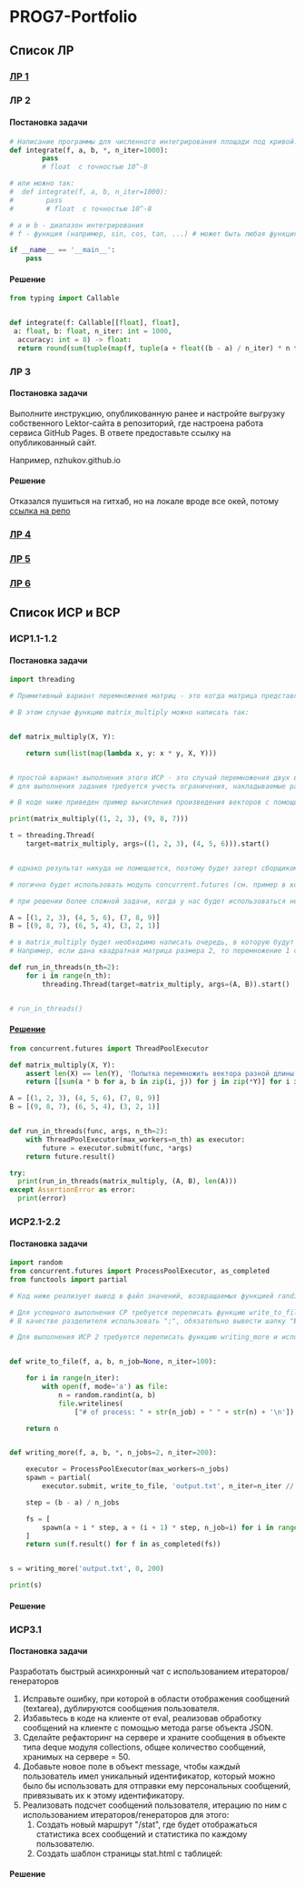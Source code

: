 # PROG7-Portfolio
## Список ЛР
### [ЛР 1](https://github.com/herzenuni/sem7-task1-TsirulikIvan)
### ЛР 2
#### Постановка задачи
```python
# Написание программы для численного интегрирования площади под кривой. 
def integrate(f, a, b, *, n_iter=1000):
        pass
        # float  с точностью 10^-8

# или можно так: 
#  def integrate(f, a, b, n_iter=1000):
#        pass
#        # float  с точностью 10^-8

# а и b - диапазон интегрирования
# f - функция (например, sin, cos, tan, ...) # может быть любая функция из библиотеки math

if __name__ == '__main__':
    pass
```
#### Решение
```python
from typing import Callable


def integrate(f: Callable[[float], float],
 a: float, b: float, n_iter: int = 1000,
  accuracy: int = 8) -> float:
  return round(sum(tuple(map(f, tuple(a + float((b - a) / n_iter) * n for n in range(n_iter))))) * float((b - a) / n_iter), accuracy)
```
### ЛР 3
#### Постановка задачи
Выполните инструкцию, опубликованную ранее и настройте выгрузку собственного Lektor-сайта в репозиторий, где настроена работа сервиса GitHub Pages. В ответе предоставьте ссылку на опубликованный сайт. 

Например, nzhukov.github.io
#### Решение
Отказался пушиться на гитхаб, но на локале вроде все окей, потому [ссылка на репо](https://github.com/TsirulikIvan/PROG7-LR4)
### [ЛР 4](https://github.com/TsirulikIvan/PROG7-LR4)
### [ЛР 5](https://github.com/TsirulikIvan/PROG7-LR5)
### [ЛР 6](https://github.com/TsirulikIvan/PROG7-LR6)
## Список ИСР и ВСР
### ИСР1.1-1.2
#### Постановка задачи
```python
import threading

# Примитивный вариант перемножения матриц - это когда матрица представляет вектор-строку или вектор-столбец.

# В этом случае функцию matrix_multiply можно написать так:


def matrix_multiply(X, Y):

    return sum(list(map(lambda x, y: x * y, X, Y)))


# простой вариант выполнения этого ИСР - это случай перемножения двух векторов друг на друга
# для выполнения задания требуется учесть ограничения, накладываемые размерностью, длина таких векторов должна быть равна т.е. len(X) == len(Y)

# В коде ниже приведен пример вычисления произведения векторов с помощью потоков (Threads)

print(matrix_multiply((1, 2, 3), (9, 8, 7)))

t = threading.Thread(
    target=matrix_multiply, args=((1, 2, 3), (4, 5, 6))).start()


# однако результат никуда не помещается, поэтому будет затерт сборщиком мусора. 

# логично будет использовать модуль concurrent.futures (см. пример в конспекте лекции), чтобы получать результат как только он будет вычислен

# при решении более сложной задачи, когда у нас будет использоваться не вектор-строка или столбец, а полноценная матрица, представленная например так: 

A = [(1, 2, 3), (4, 5, 6), (7, 8, 9)]
B = [(9, 8, 7), (6, 5, 4), (3, 2, 1)]

# в matrix_multiply будет необходимо написать очередь, в которую будут помещаться пары строк и столбцов, которые необходимо будет перемножить. 
# Например, если дана квадратная матрица размера 2, то перемножение 1 строки на 1 столбец будет выполняться в первом потоке, 1 строки на 2 столбец - во втором и т.д. по очереди

def run_in_threads(n_th=2):
    for i in range(n_th):
        threading.Thread(target=matrix_multiply, args=(A, B)).start()


# run_in_threads()
```
#### [Решение](https://repl.it/@RandiSPB/RoyalChartreuseMozbot#main.py)
```python
from concurrent.futures import ThreadPoolExecutor

def matrix_multiply(X, Y):
    assert len(X) == len(Y), 'Попытка перемножить вектора разной длины'
    return [[sum(a * b for a, b in zip(i, j)) for j in zip(*Y)] for i in X]

A = [(1, 2, 3), (4, 5, 6), (7, 8, 9)]
B = [(9, 8, 7), (6, 5, 4), (3, 2, 1)]


def run_in_threads(func, args, n_th=2):
    with ThreadPoolExecutor(max_workers=n_th) as executor:
        future = executor.submit(func, *args)
    return future.result()

try:
  print(run_in_threads(matrix_multiply, (A, B), len(A)))
except AssertionError as error:
  print(error)
```
### ИСР2.1-2.2
#### Постановка задачи
```python
import random
from concurrent.futures import ProcessPoolExecutor, as_completed
from functools import partial

# Код ниже реализует вывод в файл значений, возвращаемых функцией randint при этом в файл мы также записываем номер процесса, который в него записал значения.

# Для успешного выполнения СР требуется переписать функцию write_to_file, используя модуль csv https://docs.python.org/3/library/csv.html чтобы сформировать файл в требуемом формате.
# В качестве разделителя использовать ";", обязательно вывести шапку "№ of process; RANDOM VALUE; " остальные настройки произвольные.

# Для выполнения ИСР 2 требуется переписать функцию writing_more и использовать не ProcessPoolExecutor а класс, предполагающий использовать потоков.


def write_to_file(f, a, b, n_job=None, n_iter=100):

    for i in range(n_iter):
        with open(f, mode='a') as file:
            n = random.randint(a, b)
            file.writelines(
                ["# of process: " + str(n_job) + " " + str(n) + '\n'])

    return n


def writing_more(f, a, b, *, n_jobs=2, n_iter=200):

    executor = ProcessPoolExecutor(max_workers=n_jobs)
    spawn = partial(
        executor.submit, write_to_file, 'output.txt', n_iter=n_iter // n_jobs)

    step = (b - a) / n_jobs

    fs = [
        spawn(a + i * step, a + (i + 1) * step, n_job=i) for i in range(n_jobs)
    ]
    return sum(f.result() for f in as_completed(fs))


s = writing_more('output.txt', 0, 200)

print(s)
```
#### Решение
### ИСР3.1
#### Постановка задачи
Разработать быстрый асинхронный чат с использованием итераторов/генераторов

1. Исправьте ошибку, при которой в области отображения сообщений (textarea), дублируются сообщения пользователя.
2. Избавьтесь в коде на клиенте от eval, реализовав обработку сообщений на клиенте с помощью метода parse объекта JSON.
3. Сделайте рефакторинг на сервере и храните сообщения в объекте типа deque модуля collections, общее количество сообщений, хранимых на сервере = 50.
4. Добавьте новое поле в объект message, чтобы каждый пользователь имел уникальный идентификатор, который можно было бы использовать для отправки ему персональных сообщений, привязывать их к этому идентификатору.
5. Реализовать подсчет сообщений пользователя, итерацию по ним с использованием итераторов/генераторов для этого:
   1. Создать новый маршрут "/stat", где будет отображаться статистика всех сообщений и статистика по каждому пользователю.
   2. Создать шаблон страницы stat.html с таблицей:
#### Решение
